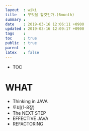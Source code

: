 ```yaml
---
layout  : wiki
title   : 무엇을 할것인가.(6month)
summary : 
date    : 2019-03-16 12:06:11 +0900
updated : 2019-03-16 12:09:17 +0900
tags    : 
toc     : true
public  : true
parent  : 
latex   : false
---
```

* TOC

# WHAT
* Thinking in JAVA
* 토비(1-8장)
* The NEXT STEP
* EFFECTIVE JAVA
* REFACTORING 
